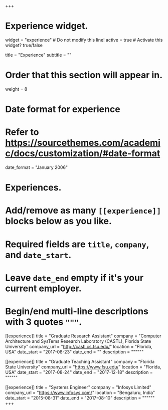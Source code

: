 +++
# Experience widget.
widget = "experience"  # Do not modify this line!
active = true  # Activate this widget? true/false

title = "Experience"
subtitle = ""

# Order that this section will appear in.
weight = 8

# Date format for experience
#   Refer to https://sourcethemes.com/academic/docs/customization/#date-format
date_format = "January 2006"

# Experiences.
#   Add/remove as many `[[experience]]` blocks below as you like.
#   Required fields are `title`, `company`, and `date_start`.
#   Leave `date_end` empty if it's your current employer.
#   Begin/end multi-line descriptions with 3 quotes `"""`.
[[experience]]
  title = "Graduate Research Assistant"
  company = "Computer Architecture and SysTems Research Laboratory (CASTL), Florida State University"
  company_url = "http://castl.cs.fsu.edu/"
  location = "Florida, USA"
  date_start = "2017-08-23"
  date_end = ""
  description = """"""

[[experience]]
  title = "Graduate Teaching Assistant"
  company = "Florida State University"
  company_url = "https://www.fsu.edu/"
  location = "Florida, USA"
  date_start = "2017-08-24"
  date_end = "2017-12-18"
  description = """"""

  [[experience]]
  title = "Systems Engineer"
  company = "Infosys Limited"
  company_url = "https://www.infosys.com/"
  location = "Bengaluru, India"
  date_start = "2015-08-31"
  date_end = "2017-08-10"
  description = """"""
+++
